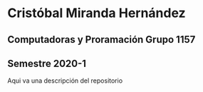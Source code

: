 # Cristóbal Miranda Hernández
## Computadoras y Proramación Grupo 1157
## Semestre 2020-1

Aqui va una descripción del repositorio
